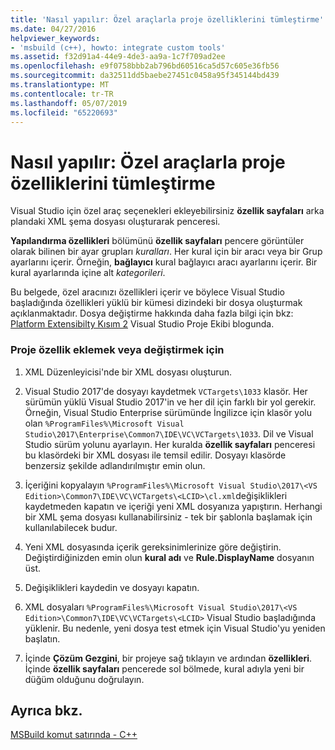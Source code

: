 ```yaml
---
title: 'Nasıl yapılır: Özel araçlarla proje özelliklerini tümleştirme'
ms.date: 04/27/2016
helpviewer_keywords:
- 'msbuild (c++), howto: integrate custom tools'
ms.assetid: f32d91a4-44e9-4de3-aa9a-1c7f709ad2ee
ms.openlocfilehash: e9f0758bbb2ab796bd60516ca5d57c605e36fb56
ms.sourcegitcommit: da32511dd5baebe27451c0458a95f345144bd439
ms.translationtype: MT
ms.contentlocale: tr-TR
ms.lasthandoff: 05/07/2019
ms.locfileid: "65220693"
---
```

# <a name="how-to-integrate-custom-tools-into-the-project-properties"></a>Nasıl yapılır: Özel araçlarla proje özelliklerini tümleştirme

Visual Studio için özel araç seçenekleri ekleyebilirsiniz **özellik sayfaları** arka plandaki XML şema dosyası oluşturarak penceresi.

**Yapılandırma özellikleri** bölümünü **özellik sayfaları** pencere görüntüler olarak bilinen bir ayar grupları *kuralları*. Her kural için bir aracı veya bir Grup ayarlarını içerir. Örneğin, **bağlayıcı** kural bağlayıcı aracı ayarlarını içerir. Bir kural ayarlarında içine alt *kategorileri*.

Bu belgede, özel aracınızı özellikleri içerir ve böylece Visual Studio başladığında özellikleri yüklü bir kümesi dizindeki bir dosya oluşturmak açıklanmaktadır. Dosya değiştirme hakkında daha fazla bilgi için bkz: [Platform Extensibilty Kısım 2](https://blogs.msdn.microsoft.com/vsproject/2009/06/18/platform-extensibility-part-2/) Visual Studio Proje Ekibi blogunda.

### <a name="to-add-or-change-project-properties"></a>Proje özellik eklemek veya değiştirmek için

1. XML Düzenleyicisi'nde bir XML dosyası oluşturun.

1. Visual Studio 2017'de dosyayı kaydetmek `VCTargets\1033` klasör. Her sürümün yüklü Visual Studio 2017'in ve her dil için farklı bir yol gerekir. Örneğin, Visual Studio Enterprise sürümünde İngilizce için klasör yolu olan `%ProgramFiles%\Microsoft Visual Studio\2017\Enterprise\Common7\IDE\VC\VCTargets\1033`. Dil ve Visual Studio sürüm yolunu ayarlayın. Her kuralda **özellik sayfaları** penceresi bu klasördeki bir XML dosyası ile temsil edilir. Dosyayı klasörde benzersiz şekilde adlandırılmıştır emin olun.

1. İçeriğini kopyalayın `%ProgramFiles%\Microsoft Visual Studio\2017\<VS Edition>\Common7\IDE\VC\VCTargets\<LCID>\cl.xml`değişiklikleri kaydetmeden kapatın ve içeriği yeni XML dosyanıza yapıştırın. Herhangi bir XML şema dosyası kullanabilirsiniz - tek bir şablonla başlamak için kullanılabilecek budur.

1. Yeni XML dosyasında içerik gereksinimlerinize göre değiştirin. Değiştirdiğinizden emin olun **kural adı** ve **Rule.DisplayName** dosyanın üst.

1. Değişiklikleri kaydedin ve dosyayı kapatın.

1. XML dosyaları `%ProgramFiles%\Microsoft Visual Studio\2017\<VS Edition>\Common7\IDE\VC\VCTargets\<LCID>` Visual Studio başladığında yüklenir. Bu nedenle, yeni dosya test etmek için Visual Studio'yu yeniden başlatın.

1. İçinde **Çözüm Gezgini**, bir projeye sağ tıklayın ve ardından **özellikleri**. İçinde **özellik sayfaları** pencerede sol bölmede, kural adıyla yeni bir düğüm olduğunu doğrulayın.

## <a name="see-also"></a>Ayrıca bkz.

[MSBuild komut satırında - C++](msbuild-visual-cpp.md)
